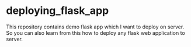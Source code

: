 # deploying_flask_app
This repository contains demo flask app which I want to deploy on server. So you can also learn from this how to deploy any flask web application to server.
